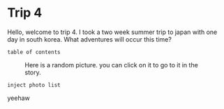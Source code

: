 # Trip 4

Hello, welcome to trip 4. I took a two week summer trip to japan with one day in south korea. What adventures will occur this time?

```
table of contents
```

<figure>
	<a id="random-pic-link"><img id="random-pic"></a>
	<figcaption>Here is a random picture. you can click on it to go to it in the story.</figcaption>
</figure>


```
inject photo list
```

<script>
const photo = photo_list[Math.floor(photo_list.length * Math.random())]

console.log(photo)

const [url, pic_url] = photo

document.querySelector("#random-pic").src = pic_url
document.querySelector("#random-pic-link").href = url

</script>

yeehaw